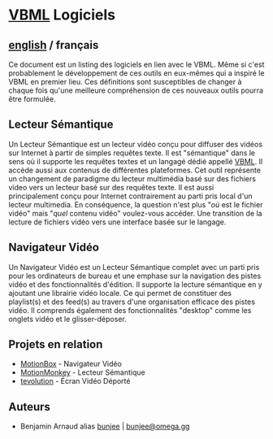 # [VBML](README.md) Logiciels

## [english](../software.md) / français

Ce document est un listing des logiciels en lien avec le VBML. Même si c'est probablement le
développement de ces outils en eux-mêmes qui a inspiré le VBML en premier lieu. Ces définitions
sont susceptibles de changer à chaque fois qu'une meilleure compréhension de ces nouveaux outils
pourra être formulée.

## Lecteur Sémantique

Un Lecteur Sémantique est un lecteur vidéo conçu pour diffuser des vidéos sur Internet à partir de
simples requêtes texte. Il est "sémantique" dans le sens où il supporte les requêtes textes et un
langagé dédié appellé [VBML](https://github.com/omega-gg/VBML/tree/master/fr). Il accède aussi aux
contenus de différentes plateformes. Cet outil représente un changement de paradigme du lecteur
multimédia basé sur des fichiers video vers un lecteur basé sur des requêtes texte. Il est aussi
principalement conçu pour Internet contrairement au parti pris local d'un lecteur multimedia. En
conséquence, la question n'est plus "*où* est le fichier vidéo" mais "*quel* contenu vidéo"
voulez-vous accéder. Une transition de la lecture de fichiers vidéo vers une interface basée sur
le langage.

## Navigateur Vidéo

Un Navigateur Vidéo est un Lecteur Sémantique complet avec un parti pris pour les ordinateurs de
bureau et une emphase sur la navigation des pistes vidéo et des fonctionnalités d'édition. Il
supporte la lecture sémantique en y ajoutant une librairie vidéo locale. Ce qui permet de
constituer des playlist(s) et des feed(s) au travers d'une organisation efficace des pistes vidéo.
Il comprends également des fonctionnalités "desktop" comme les onglets vidéo et le glisser-déposer.

## Projets en relation

- [MotionBox](https://omega.gg/MotionBox/sources) - Navigateur Vidéo
- [MotionMonkey](https://omega.gg/MotionMonkey/fr) - Lecteur Sémantique
- [tevolution](https://omega.gg/tevolution/fr) - Écran Vidéo Déporté

## Auteurs

- Benjamin Arnaud alias [bunjee](https://bunjee.me/fr) | <bunjee@omega.gg>
